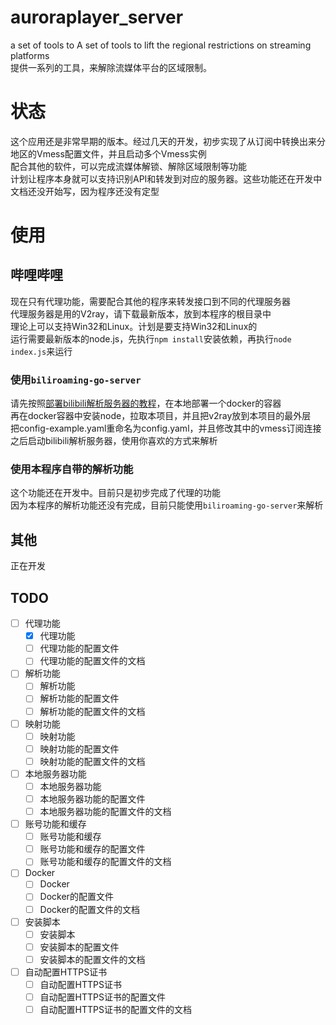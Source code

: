 # auroraplayer_server
a set of tools to A set of tools to lift the regional restrictions on streaming platforms  
提供一系列的工具，来解除流媒体平台的区域限制。   
# 状态  
这个应用还是非常早期的版本。经过几天的开发，初步实现了从订阅中转换出来分地区的Vmess配置文件，并且启动多个Vmess实例  
配合其他的软件，可以完成流媒体解锁、解除区域限制等功能  
计划让程序本身就可以支持识别API和转发到对应的服务器。这些功能还在开发中  
文档还没开始写，因为程序还没有定型
# 使用 
## 哔哩哔哩  
现在只有代理功能，需要配合其他的程序来转发接口到不同的代理服务器  
代理服务器是用的V2ray，请下载最新版本，放到本程序的根目录中  
理论上可以支持Win32和Linux。计划是要支持Win32和Linux的  
运行需要最新版本的node.js，先执行`npm install`安装依赖，再执行`node index.js`来运行
### 使用`biliroaming-go-server`
请先按照[部署bilibili解析服务器的教程](https://github.com/JasonKhew96/biliroaming-go-server-docker)，在本地部署一个docker的容器  
再在docker容器中安装node，拉取本项目，并且把v2ray放到本项目的最外层  
把config-example.yaml重命名为config.yaml，并且修改其中的vmess订阅连接   
之后启动bilibili解析服务器，使用你喜欢的方式来解析
### 使用本程序自带的解析功能  
这个功能还在开发中。目前只是初步完成了代理的功能  
因为本程序的解析功能还没有完成，目前只能使用`biliroaming-go-server`来解析  
## 其他  
正在开发
## TODO
- [ ] 代理功能
  - [x] 代理功能
  - [ ] 代理功能的配置文件
  - [ ] 代理功能的配置文件的文档
- [ ] 解析功能
    - [ ] 解析功能
    - [ ] 解析功能的配置文件
    - [ ] 解析功能的配置文件的文档
- [ ] 映射功能
    - [ ] 映射功能
    - [ ] 映射功能的配置文件
    - [ ] 映射功能的配置文件的文档
- [ ] 本地服务器功能
    - [ ] 本地服务器功能
    - [ ] 本地服务器功能的配置文件
    - [ ] 本地服务器功能的配置文件的文档
- [ ] 账号功能和缓存
    - [ ] 账号功能和缓存
    - [ ] 账号功能和缓存的配置文件
    - [ ] 账号功能和缓存的配置文件的文档
- [ ] Docker
    - [ ] Docker
    - [ ] Docker的配置文件
    - [ ] Docker的配置文件的文档
- [ ] 安装脚本
    - [ ] 安装脚本
    - [ ] 安装脚本的配置文件
    - [ ] 安装脚本的配置文件的文档
- [ ] 自动配置HTTPS证书
    - [ ] 自动配置HTTPS证书
    - [ ] 自动配置HTTPS证书的配置文件
    - [ ] 自动配置HTTPS证书的配置文件的文档